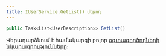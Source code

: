 ```yaml
---
title: IUserService.GetList() մեթոդ  
---
```


```c#
public Task<List<UserDescription>> GetList()
```

Վերադարձնում է համակարգի բոլոր [օգտագործողների նկարագրությունները](../../types/UserDescription.md)։
